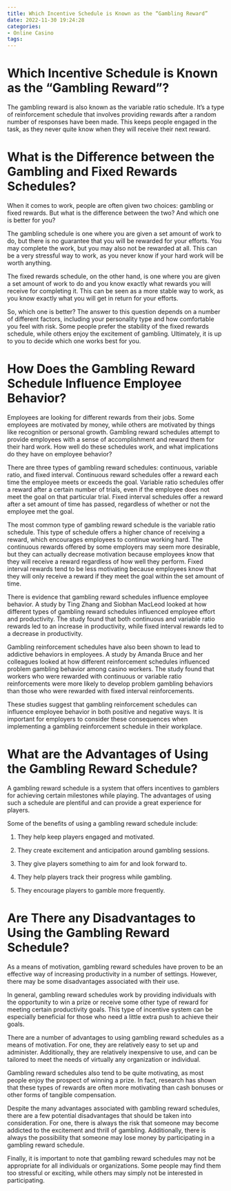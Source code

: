 ```yaml
---
title: Which Incentive Schedule is Known as the “Gambling Reward”
date: 2022-11-30 19:24:28
categories:
- Online Casino
tags:
---
```



#  Which Incentive Schedule is Known as the “Gambling Reward”?

The gambling reward is also known as the variable ratio schedule. It’s a type of reinforcement schedule that involves providing rewards after a random number of responses have been made. This keeps people engaged in the task, as they never quite know when they will receive their next reward.

#  What is the Difference between the Gambling and Fixed Rewards Schedules?

When it comes to work, people are often given two choices: gambling or fixed rewards. But what is the difference between the two? And which one is better for you?

The gambling schedule is one where you are given a set amount of work to do, but there is no guarantee that you will be rewarded for your efforts. You may complete the work, but you may also not be rewarded at all. This can be a very stressful way to work, as you never know if your hard work will be worth anything.

The fixed rewards schedule, on the other hand, is one where you are given a set amount of work to do and you know exactly what rewards you will receive for completing it. This can be seen as a more stable way to work, as you know exactly what you will get in return for your efforts.

So, which one is better? The answer to this question depends on a number of different factors, including your personality type and how comfortable you feel with risk. Some people prefer the stability of the fixed rewards schedule, while others enjoy the excitement of gambling. Ultimately, it is up to you to decide which one works best for you.

#  How Does the Gambling Reward Schedule Influence Employee Behavior?

Employees are looking for different rewards from their jobs. Some employees are motivated by money, while others are motivated by things like recognition or personal growth. Gambling reward schedules attempt to provide employees with a sense of accomplishment and reward them for their hard work. How well do these schedules work, and what implications do they have on employee behavior?

There are three types of gambling reward schedules: continuous, variable ratio, and fixed interval. Continuous reward schedules offer a reward each time the employee meets or exceeds the goal. Variable ratio schedules offer a reward after a certain number of trials, even if the employee does not meet the goal on that particular trial. Fixed interval schedules offer a reward after a set amount of time has passed, regardless of whether or not the employee met the goal.

The most common type of gambling reward schedule is the variable ratio schedule. This type of schedule offers a higher chance of receiving a reward, which encourages employees to continue working hard. The continuous rewards offered by some employers may seem more desirable, but they can actually decrease motivation because employees know that they will receive a reward regardless of how well they perform. Fixed interval rewards tend to be less motivating because employees know that they will only receive a reward if they meet the goal within the set amount of time.

There is evidence that gambling reward schedules influence employee behavior. A study by Ting Zhang and Siobhan MacLeod looked at how different types of gambling reward schedules influenced employee effort and productivity. The study found that both continuous and variable ratio rewards led to an increase in productivity, while fixed interval rewards led to a decrease in productivity.

Gambling reinforcement schedules have also been shown to lead to addictive behaviors in employees. A study by Amanda Bruce and her colleagues looked at how different reinforcement schedules influenced problem gambling behavior among casino workers. The study found that workers who were rewarded with continuous or variable ratio reinforcements were more likely to develop problem gambling behaviors than those who were rewarded with fixed interval reinforcements.

These studies suggest that gambling reinforcement schedules can influence employee behavior in both positive and negative ways. It is important for employers to consider these consequences when implementing a gambling reinforcement schedule in their workplace.

#  What are the Advantages of Using the Gambling Reward Schedule? 

A gambling reward schedule is a system that offers incentives to gamblers for achieving certain milestones while playing. The advantages of using such a schedule are plentiful and can provide a great experience for players.

Some of the benefits of using a gambling reward schedule include:

1. They help keep players engaged and motivated.

2. They create excitement and anticipation around gambling sessions.

3. They give players something to aim for and look forward to.

4. They help players track their progress while gambling.

5. They encourage players to gamble more frequently.

#  Are There any Disadvantages to Using the Gambling Reward Schedule?

As a means of motivation, gambling reward schedules have proven to be an effective way of increasing productivity in a number of settings. However, there may be some disadvantages associated with their use.

In general, gambling reward schedules work by providing individuals with the opportunity to win a prize or receive some other type of reward for meeting certain productivity goals. This type of incentive system can be especially beneficial for those who need a little extra push to achieve their goals.

There are a number of advantages to using gambling reward schedules as a means of motivation. For one, they are relatively easy to set up and administer. Additionally, they are relatively inexpensive to use, and can be tailored to meet the needs of virtually any organization or individual.

Gambling reward schedules also tend to be quite motivating, as most people enjoy the prospect of winning a prize. In fact, research has shown that these types of rewards are often more motivating than cash bonuses or other forms of tangible compensation.

Despite the many advantages associated with gambling reward schedules, there are a few potential disadvantages that should be taken into consideration. For one, there is always the risk that someone may become addicted to the excitement and thrill of gambling. Additionally, there is always the possibility that someone may lose money by participating in a gambling reward schedule.

Finally, it is important to note that gambling reward schedules may not be appropriate for all individuals or organizations. Some people may find them too stressful or exciting, while others may simply not be interested in participating.